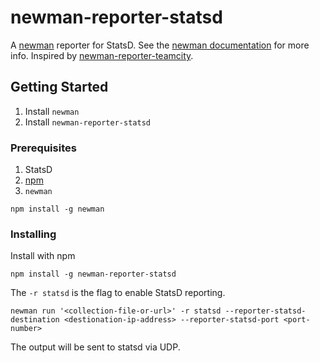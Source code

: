 # newman-reporter-statsd
A [newman](https://github.com/postmanlabs/newman) reporter for StatsD.  See the [newman documentation](https://www.getpostman.com/docs/postman/collection_runs/command_line_integration_with_newman) for more info. Inspired by [newman-reporter-teamcity](https://github.com/leafle/newman-reporter-teamcity).

## Getting Started

1. Install `newman`
2. Install `newman-reporter-statsd`

### Prerequisites

1. StatsD
2. [npm](https://www.npmjs.com/)
3. `newman`

```
npm install -g newman
```

### Installing

Install with npm

```
npm install -g newman-reporter-statsd
```

The `-r statsd` is the flag to enable StatsD reporting.

```
newman run '<collection-file-or-url>' -r statsd --reporter-statsd-destination <destionation-ip-address> --reporter-statsd-port <port-number>
```

The output will be sent to statsd via UDP.
